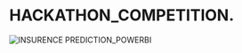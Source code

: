 # HACKATHON_COMPETITION.
![INSURENCE PREDICTION_POWERBI](https://user-images.githubusercontent.com/102848827/180022873-d5ba68a2-fb7a-4e44-9c4e-df02a1530759.png)
